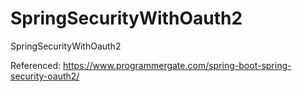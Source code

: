 # SpringSecurityWithOauth2
SpringSecurityWithOauth2


Referenced: https://www.programmergate.com/spring-boot-spring-security-oauth2/
